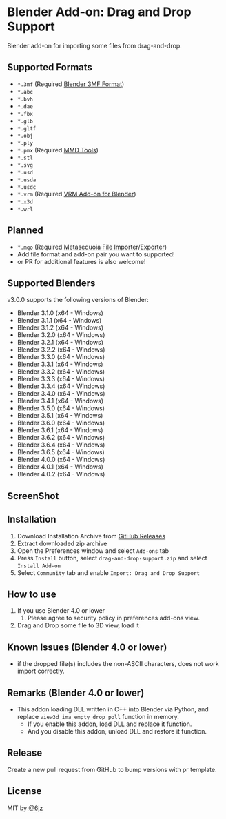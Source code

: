 # Blender Add-on: Drag and Drop Support

Blender add-on for importing some files from drag-and-drop.

## Supported Formats

- `*.3mf` (Required [Blender 3MF Format](https://github.com/Ghostkeeper/Blender3mfFormat))
- `*.abc`
- `*.bvh`
- `*.dae`
- `*.fbx`
- `*.glb`
- `*.gltf`
- `*.obj`
- `*.ply`
- `*.pmx` (Required [MMD Tools](https://github.com/UuuNyaa/blender_mmd_tools))
- `*.stl`
- `*.svg`
- `*.usd`
- `*.usda`
- `*.usdc`
- `*.vrm` (Required [VRM Add-on for Blender](https://github.com/saturday06/VRM-Addon-for-Blender))
- `*.x3d`
- `*.wrl`

## Planned

- `*.mqo` (Required [Metasequoia File Importer/Exporter](https://github.com/nutti/blender-mqo))
- Add file format and add-on pair you want to supported!
- or PR for additional features is also welcome!

## Supported Blenders

v3.0.0 supports the following versions of Blender:

- Blender 3.1.0 (x64 - Windows)
- Blender 3.1.1 (x64 - Windows)
- Blender 3.1.2 (x64 - Windows)
- Blender 3.2.0 (x64 - Windows)
- Blender 3.2.1 (x64 - Windows)
- Blender 3.2.2 (x64 - Windows)
- Blender 3.3.0 (x64 - Windows)
- Blender 3.3.1 (x64 - Windows)
- Blender 3.3.2 (x64 - Windows)
- Blender 3.3.3 (x64 - Windows)
- Blender 3.3.4 (x64 - Windows)
- Blender 3.4.0 (x64 - Windows)
- Blender 3.4.1 (x64 - Windows)
- Blender 3.5.0 (x64 - Windows)
- Blender 3.5.1 (x64 - Windows)
- Blender 3.6.0 (x64 - Windows)
- Blender 3.6.1 (x64 - Windows)
- Blender 3.6.2 (x64 - Windows)
- Blender 3.6.4 (x64 - Windows)
- Blender 3.6.5 (x64 - Windows)
- Blender 4.0.0 (x64 - Windows)
- Blender 4.0.1 (x64 - Windows)
- Blender 4.0.2 (x64 - Windows)

## ScreenShot

## Installation

1. Download Installation Archive from [GitHub Releases](https://github.com/mika-f/blender-drag-and-drop/releases/latest)
2. Extract downloaded zip archive
3. Open the Preferences window and select `Add-ons` tab
4. Press `Install` button, select `drag-and-drop-support.zip` and select `Install Add-on`
5. Select `Community` tab and enable `Import: Drag and Drop Support`

## How to use

1. If you use Blender 4.0 or lower
   1. Please agree to security policy in preferences add-ons view.
2. Drag and Drop some file to 3D view, load it

## Known Issues (Blender 4.0 or lower)

- if the dropped file(s) includes the non-ASCII characters, does not work import correctly.

## Remarks (Blender 4.0 or lower)

- This addon loading DLL written in C++ into Blender via Python, and replace `view3d_ima_empty_drop_poll` function in memory.
  - If you enable this addon, load DLL and replace it function.
  - And you disable this addon, unload DLL and restore it function.

## Release

Create a new pull request from GitHub to bump versions with pr template.

## License

MIT by [@6jz](https://twitter.com/6jz)
